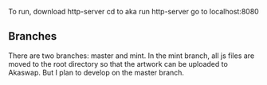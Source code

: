 To run, 
download http-server
cd to aka
run http-server
go to localhost:8080

## Branches
There are two branches: master and mint. In the mint branch, all js files are moved to the root directory
so that the artwork can be uploaded to Akaswap. But I plan to develop on the master branch.
